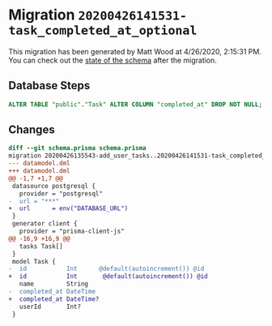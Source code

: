 # Migration `20200426141531-task_completed_at_optional`

This migration has been generated by Matt Wood at 4/26/2020, 2:15:31 PM.
You can check out the [state of the schema](./schema.prisma) after the migration.

## Database Steps

```sql
ALTER TABLE "public"."Task" ALTER COLUMN "completed_at" DROP NOT NULL;
```

## Changes

```diff
diff --git schema.prisma schema.prisma
migration 20200426135543-add_user_tasks..20200426141531-task_completed_at_optional
--- datamodel.dml
+++ datamodel.dml
@@ -1,7 +1,7 @@
 datasource postgresql {
   provider = "postgresql"
-  url = "***"
+  url      = env("DATABASE_URL")
 }
 generator client {
   provider = "prisma-client-js"
@@ -16,9 +16,9 @@
   tasks Task[]
 }
 model Task {
-  id           Int      @default(autoincrement()) @id
+  id           Int       @default(autoincrement()) @id
   name         String
-  completed_at DateTime
+  completed_at DateTime?
   userId       Int?
 }
```


